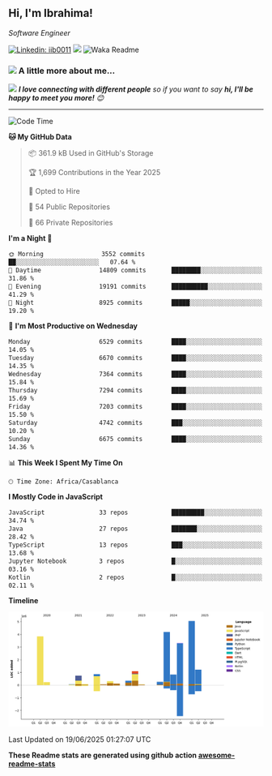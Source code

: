<h2>Hi, I'm Ibrahima! </h2>
<p><em>Software Engineer 
</em></p>


[![Linkedin: iib0011](https://img.shields.io/badge/-iib0011-blue?style=flat-square&logo=Linkedin&logoColor=white&link=https://www.linkedin.com/in/iib0011/)](https://www.linkedin.com/in/iib0011/)
![](https://visitor-badge.glitch.me/badge?page_id=iib0011)
![Waka Readme](https://github.com/iib0011/iib0011/workflows/Waka%20Readme/badge.svg)


### <img src="https://media.giphy.com/media/VgCDAzcKvsR6OM0uWg/giphy.gif" width="50"> A little more about me...  


<img src="https://media.giphy.com/media/LnQjpWaON8nhr21vNW/giphy.gif" width="60"> <em><b>I love connecting with different people</b> so if you want to say <b>hi, I'll be happy to meet you more!</b> 😊</em>

---
<!--START_SECTION:waka-->
![Code Time](http://img.shields.io/badge/Code%20Time-4%2C980%20hrs%206%20mins-blue)

**🐱 My GitHub Data** 

> 📦 361.9 kB Used in GitHub's Storage 
 > 
> 🏆 1,699 Contributions in the Year 2025
 > 
> 💼 Opted to Hire
 > 
> 📜 54 Public Repositories 
 > 
> 🔑 66 Private Repositories 
 > 
**I'm a Night 🦉** 

```text
🌞 Morning                3552 commits        ██░░░░░░░░░░░░░░░░░░░░░░░   07.64 % 
🌆 Daytime                14809 commits       ████████░░░░░░░░░░░░░░░░░   31.86 % 
🌃 Evening                19191 commits       ██████████░░░░░░░░░░░░░░░   41.29 % 
🌙 Night                  8925 commits        █████░░░░░░░░░░░░░░░░░░░░   19.20 % 
```
📅 **I'm Most Productive on Wednesday** 

```text
Monday                   6529 commits        ████░░░░░░░░░░░░░░░░░░░░░   14.05 % 
Tuesday                  6670 commits        ████░░░░░░░░░░░░░░░░░░░░░   14.35 % 
Wednesday                7364 commits        ████░░░░░░░░░░░░░░░░░░░░░   15.84 % 
Thursday                 7294 commits        ████░░░░░░░░░░░░░░░░░░░░░   15.69 % 
Friday                   7203 commits        ████░░░░░░░░░░░░░░░░░░░░░   15.50 % 
Saturday                 4742 commits        ███░░░░░░░░░░░░░░░░░░░░░░   10.20 % 
Sunday                   6675 commits        ████░░░░░░░░░░░░░░░░░░░░░   14.36 % 
```


📊 **This Week I Spent My Time On** 

```text
🕑︎ Time Zone: Africa/Casablanca
```

**I Mostly Code in JavaScript** 

```text
JavaScript               33 repos            █████████░░░░░░░░░░░░░░░░   34.74 % 
Java                     27 repos            ███████░░░░░░░░░░░░░░░░░░   28.42 % 
TypeScript               13 repos            ███░░░░░░░░░░░░░░░░░░░░░░   13.68 % 
Jupyter Notebook         3 repos             █░░░░░░░░░░░░░░░░░░░░░░░░   03.16 % 
Kotlin                   2 repos             █░░░░░░░░░░░░░░░░░░░░░░░░   02.11 % 
```



**Timeline**

![Lines of Code chart](https://raw.githubusercontent.com/iib0011/iib0011/master/assets/bar_graph.png)


 Last Updated on 19/06/2025 01:27:07 UTC
<!--END_SECTION:waka-->

**These Readme stats are generated using github action [awesome-readme-stats](https://github.com/iib0011/waka-readme-stats)**
